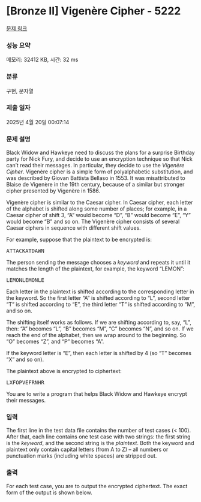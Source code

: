 # [Bronze II] Vigenère Cipher - 5222 

[문제 링크](https://www.acmicpc.net/problem/5222) 

### 성능 요약

메모리: 32412 KB, 시간: 32 ms

### 분류

구현, 문자열

### 제출 일자

2025년 4월 20일 00:07:14

### 문제 설명

<p>Black Widow and Hawkeye need to discuss the plans for a surprise Birthday party for Nick Fury, and decide to use an encryption technique so that Nick can’t read their messages. In particular, they decide to use the <em>Vigenère Cipher</em>. Vigenère cipher is a simple form of polyalphabetic substitution, and was described by Giovan Battista Bellaso in 1553. It was misattributed to Blaise de Vigenère in the 19th century, because of a similar but stronger cipher presented by Vigenère in 1586.</p>

<p>Vigenère cipher is similar to the Caesar cipher. In Caesar cipher, each letter of the alphabet is shifted along some number of places; for example, in a Caesar cipher of shift 3, “A” would become “D”, “B” would become “E”, “Y” would become “B” and so on. The Vigenère cipher consists of several Caesar ciphers in sequence with different shift values.</p>

<p>For example, suppose that the plaintext to be encrypted is:</p>

<pre>ATTACKATDAWN</pre>

<p>The person sending the message chooses a <em>keyword</em> and repeats it until it matches the length of the plaintext, for example, the keyword “LEMON”:</p>

<pre>LEMONLEMONLE</pre>

<p>Each letter in the plaintext is shifted according to the corresponding letter in the keyword. So the first letter “A” is shifted according to “L”, second letter “T” is shifted according to “E”, the third letter “T” is shifted according to “M”, and so on.</p>

<p>The shifting itself works as follows. If we are shifting according to, say, “L”, then: “A” becomes “L”, “B” becomes “M”, “C” becomes “N”, and so on. If we reach the end of the alphabet, then we wrap around to the beginning. So “O” becomes “Z”, and “P” becomes “A”.</p>

<p>If the keyword letter is “E”, then each letter is shifted by 4 (so “T” becomes “X” and so on).</p>

<p>The plaintext above is encrypted to ciphertext:</p>

<pre>LXFOPVEFRNHR</pre>

<p>You are to write a program that helps Black Widow and Hawkeye encrypt their messages.</p>

### 입력 

 <p>The first line in the test data file contains the number of test cases (< 100). After that, each line contains one test case with two strings: the first string is the <em>keyword</em>, and the second string is the <em>plaintext</em>. Both the keyword and plaintext only contain capital letters (from A to Z) – all numbers or punctuation marks (including white spaces) are stripped out.</p>

### 출력 

 <p>For each test case, you are to output the encrypted ciphertext. The exact form of the output is shown below.</p>

